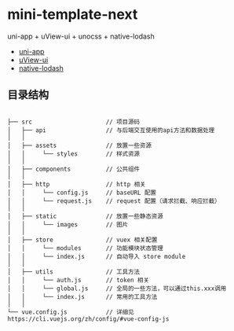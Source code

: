 # mini-template-next
uni-app + uView-ui + unocss + native-lodash

- [uni-app](https://uniapp.dcloud.net.cn)
- [uView-ui](https://www.uviewui.com/components/intro.html)
- [native-lodash](https://git.nucarf.cn/frontend/example/native-lodash/blob/master/README.md)

## 目录结构

```code

├── src                     // 项目源码
│   ├── api                 // 与后端交互使用的api方法和数据处理
│   │
│   ├── assets              // 放置一些资源
│   │     └── styles        // 样式资源
│   │
│   ├── components          // 公共组件
│   │
│   ├── http                // http 相关
│   │     └── config.js     // baseURL 配置
│   │     └── request.js    // request 配置（请求拦截、响应拦截）
│   │
│   ├── static              // 放置一些静态资源
│   │     └── images        // 图片
│   │  
│   ├── store               // vuex 相关配置
│   │     └── modules       // 功能模块状态管理
│   │     └── index.js      // 自动导入 store module
│   │  
│   ├── utils               // 工具方法
│   │     └── auth.js       // token 相关
│   │     └── global.js     // 全局的一些方法，可以通过this.xxx调用
│   │     └── index.js      // 常用的工具方法
│   │
└── vue.config.js           // 详细见https://cli.vuejs.org/zh/config/#vue-config-js 

```
